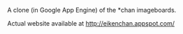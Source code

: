 A clone (in Google App Engine) of the *chan imageboards.

Actual website available at http://eikenchan.appspot.com/
